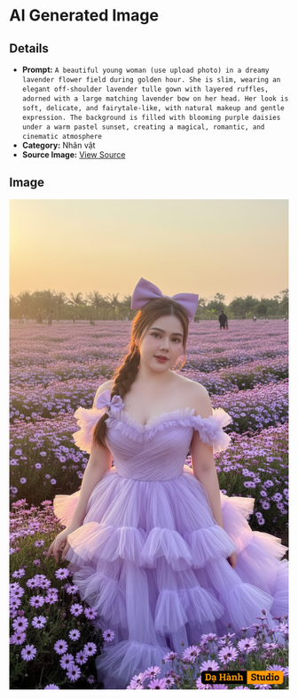# AI Generated Image

## Details
- **Prompt:** `A beautiful young woman (use upload photo) in a dreamy lavender flower field during golden hour. She is slim, wearing an elegant off-shoulder lavender tulle gown with layered ruffles, adorned with a large matching lavender bow on her head. Her look is soft, delicate, and fairytale-like, with natural makeup and gentle expression. The background is filled with blooming purple daisies under a warm pastel sunset, creating a magical, romantic, and cinematic atmosphere
`
- **Category:** Nhân vật
- **Source Image:** [View Source](https://raw.githubusercontent.com/lenzcomvth/ImageLibrary/main/Female.png)

## Image
![AI Generated Image](./image-2025-10-03T09-25-33-954Z.png)